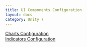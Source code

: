 ```yaml
---
title: UI Components Configuration
layout: docs
category: Unity 7
---
```

[Charts Configuration](../charts)  
[Indicators Configuration](../indicators)